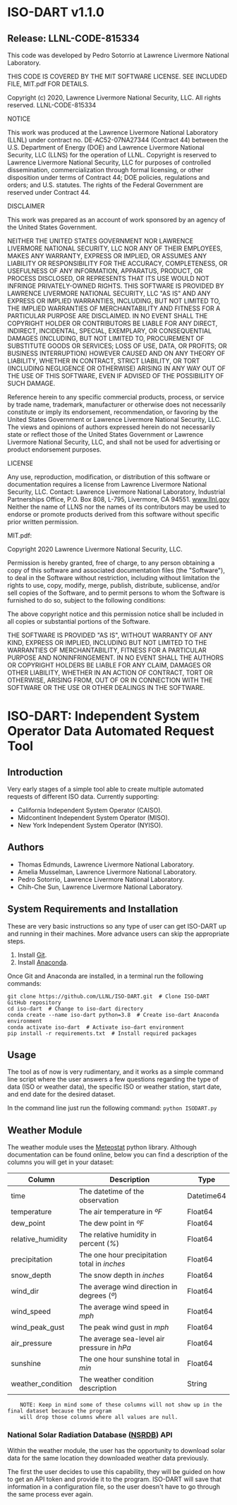 # ISO-DART v1.1.0
## Release:  LLNL-CODE-815334
This code was developed by Pedro Sotorrio at Lawrence Livermore National Laboratory.

THIS CODE IS COVERED BY THE MIT SOFTWARE LICENSE. SEE INCLUDED FILE, MIT.pdf FOR DETAILS.

Copyright (c) 2020, Lawrence Livermore National Security, LLC. All rights reserved.
LLNL-CODE-815334

NOTICE

This work was produced at the Lawrence Livermore National Laboratory (LLNL) under contract no. DE-AC52-07NA27344 
(Contract 44) between the U.S. Department of Energy (DOE) and Lawrence Livermore National Security, LLC (LLNS) for the 
operation of LLNL.  Copyright is reserved to Lawrence Livermore National Security, LLC for purposes of controlled 
dissemination, commercialization through formal licensing, or other disposition under terms of Contract 44; DOE 
policies, regulations and orders; and U.S. statutes.  The rights of the Federal Government are reserved under 
Contract 44.

DISCLAIMER

This work was prepared as an account of work sponsored by an agency of the United States Government.

NEITHER THE UNITED STATES GOVERNMENT NOR LAWRENCE LIVERMORE NATIONAL SECURITY, LLC NOR ANY OF THEIR EMPLOYEES, MAKES ANY 
WARRANTY, EXPRESS OR IMPLIED, OR ASSUMES ANY LIABILITY OR RESPONSIBILITY FOR THE ACCURACY, COMPLETENESS, OR USEFULNESS 
OF ANY INFORMATION, APPARATUS, PRODUCT, OR PROCESS DISCLOSED, OR REPRESENTS THAT ITS USE WOULD NOT INFRINGE 
PRIVATELY-OWNED RIGHTS.  THIS SOFTWARE IS PROVIDED BY LAWRENCE LIVERMORE NATIONAL SECURITY, LLC "AS IS" AND ANY EXPRESS 
OR IMPLIED WARRANTIES, INCLUDING, BUT NOT LIMITED TO, THE IMPLIED WARRANTIES OF MERCHANTABILITY AND FITNESS FOR A 
PARTICULAR PURPOSE ARE DISCLAIMED. IN NO EVENT SHALL THE COPYRIGHT HOLDER OR CONTRIBUTORS BE LIABLE FOR ANY DIRECT, 
INDIRECT, INCIDENTAL, SPECIAL, EXEMPLARY, OR CONSEQUENTIAL DAMAGES (INCLUDING, BUT NOT LIMITED TO, PROCUREMENT OF 
SUBSTITUTE GOODS OR SERVICES; LOSS OF USE, DATA, OR PROFITS; OR BUSINESS INTERRUPTION) HOWEVER CAUSED AND ON ANY THEORY 
OF LIABILITY, WHETHER IN CONTRACT, STRICT LIABILITY, OR TORT (INCLUDING NEGLIGENCE OR OTHERWISE) ARISING IN ANY WAY OUT 
OF THE USE OF THIS SOFTWARE, EVEN IF ADVISED OF THE POSSIBILITY OF SUCH DAMAGE.

Reference herein to any specific commercial products, process, or service by trade name, trademark, manufacturer or 
otherwise does not necessarily constitute or imply its endorsement, recommendation, or favoring by the United States 
Government or Lawrence Livermore National Security, LLC. The views and opinions of authors expressed herein do not 
necessarily state or reflect those of the United States Government or Lawrence Livermore National Security, LLC, and 
shall not be used for advertising or product endorsement purposes.

LICENSE

Any use, reproduction, modification, or distribution of this software or documentation requires a license from Lawrence 
Livermore National Security, LLC. Contact: Lawrence Livermore National Laboratory, Industrial Partnerships Office, P.O. 
Box 808, L-795, Livermore, CA 94551. www.llnl.gov Neither the name of LLNS nor the names of its contributors may be used 
to endorse or promote products derived from this software without specific prior written permission.

MIT.pdf:

Copyright 2020 Lawrence Livermore National Security, LLC.

Permission is hereby granted, free of charge, to any person obtaining a copy of this software and associated 
documentation files (the "Software"), to deal in the Software without restriction, including without limitation 
the rights to use, copy, modify, merge, publish, distribute, sublicense, and/or sell copies of the Software, and to 
permit persons to whom the Software is furnished to do so, subject to the following conditions:

The above copyright notice and this permission notice shall be included in all copies or substantial portions of the 
Software.

THE SOFTWARE IS PROVIDED "AS IS", WITHOUT WARRANTY OF ANY KIND, EXPRESS OR IMPLIED, INCLUDING BUT NOT LIMITED TO THE 
WARRANTIES OF MERCHANTABILITY, FITNESS FOR A PARTICULAR PURPOSE AND NONINFRINGEMENT. IN NO EVENT SHALL THE AUTHORS OR 
COPYRIGHT HOLDERS BE LIABLE FOR ANY CLAIM, DAMAGES OR OTHER LIABILITY, WHETHER IN AN ACTION OF CONTRACT, TORT OR 
OTHERWISE, ARISING FROM, OUT OF OR IN CONNECTION WITH THE SOFTWARE OR THE USE OR OTHER DEALINGS IN THE SOFTWARE.



# ISO-DART: Independent System Operator Data Automated Request Tool

## Introduction
Very early stages of a simple tool able to create multiple automated requests of different ISO data. 
Currently supporting:
* California Independent System Operator (CAISO).
* Midcontinent Independent System Operator (MISO).
* New York Independent System Operator (NYISO).

## Authors
* Thomas Edmunds, Lawrence Livermore National Laboratory.
* Amelia Musselman, Lawrence Livermore National Laboratory.
* Pedro Sotorrio, Lawrence Livermore National Laboratory.
* Chih-Che Sun, Lawrence Livermore National Laboratory.

## System Requirements and Installation
These are very basic instructions so any type of user can get ISO-DART up and running in their machines. More advance 
users can skip the appropriate steps.

1. Install [Git](https://git-scm.com/).
2. Install [Anaconda](https://anaconda.com/).

Once Git and Anaconda are installed, in a terminal run the following commands:

```
git clone https://github.com/LLNL/ISO-DART.git  # Clone ISO-DART GitHub repository
cd iso-dart  # Change to iso-dart directory
conda create --name iso-dart python=3.8  # Create iso-dart Anaconda environment
conda activate iso-dart  # Activate iso-dart environment
pip install -r requirements.txt  # Install required packages
```

## Usage
The tool as of now is very rudimentary, and it works as a simple command line script where the user answers
a few questions regarding the type of data (ISO or weather data), the specific ISO or weather station, start date, 
and end date for the desired dataset. 

In the command line just run the following command: `python ISODART.py`

## Weather Module
The weather module uses the [Meteostat](https://dev.meteostat.net/) python library. Although documentation can
be found online, below you can find a description of the columns you will get in your dataset:

| Column                 | Description                                  | Type       |
| ---------------------- | -------------------------------------------- | ---------- |
| time                   | The datetime of the observation              | Datetime64 |
| temperature            | The air temperature in *ºF*                  | Float64    |
| dew_point              | The dew point in *ºF*                        | Float64    |
| relative_humidity      | The relative humidity in percent (*%*)       | Float64    |
| precipitation          | The one hour precipitation total in *inches* | Float64    |
| snow_depth             | The snow depth in *inches*                   | Float64    |
| wind_dir               | The average wind direction in degrees (*º*)  | Float64    |
| wind_speed             | The average wind speed in *mph*              | Float64    |
| wind_peak_gust         | The peak wind gust in *mph*                  | Float64    |
| air_pressure           | The average sea-level air pressure in *hPa*  | Float64    |
| sunshine               | The one hour sunshine total in *min*         | Float64    |
| weather_condition      | The weather condition description            | String     |


        NOTE: Keep in mind some of these columns will not show up in the final dataset because the program 
        will drop those columns where all values are null. 

### National Solar Radiation Database ([NSRDB](https://nsrdb.nrel.gov/)) API
Within the weather module, the user has the opportunity to download solar data for the same location they downloaded 
weather data previously. 

The first the user decides to use this capability, they will be guided on how to get an API token and provide it to the 
program. ISO-DART will save that information in a configuration file, so the user doesn't have to go through the same 
process ever again. 